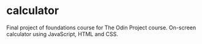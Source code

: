 # calculator

Final project of foundations course for The Odin Project course.
On-screen calculator using JavaScript, HTML and CSS.